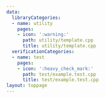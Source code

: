 ```yaml
---
data:
  libraryCategories:
  - name: utility
    pages:
    - icon: ':warning:'
      path: utility/template.cpp
      title: utility/template.cpp
  verificationCategories:
  - name: test
    pages:
    - icon: ':heavy_check_mark:'
      path: test/example.test.cpp
      title: test/example.test.cpp
layout: toppage
---
```

